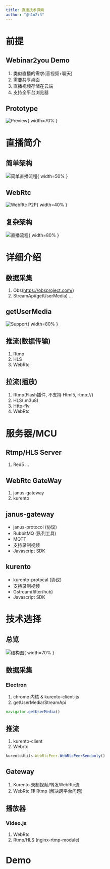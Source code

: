 ```yaml
---
title: 直播技术探索
author: "@h1u2i3"
---
```


# 前提

## Webinar2you Demo
1. 类似直播的需求(音视频+聊天)
2. 需要共享桌面
3. 直播视频存储在云端
4. 支持全平台浏览器

## Prototype

![Preview](images/webinar.png){ width=70% }

# 直播简介

## 简单架构

![简单直播流程](images/simple_progress.png){ width=50% }

## WebRtc

![WebRtc P2P](images/webrtc_p2p.png){ width=40% }

## 复杂架构

![直播流程](images/progress.jpg){ width=80% }

# 详细介绍

## 数据采集

1. Obs(https://obsproject.com/)
2. StreamApi(getUserMedia)
...

## getUserMedia

![Support](images/support.png){ width=80% }

## 推流(数据传输)

1. Rtmp
2. HLS
3. WebRtc

## 拉流(播放)

1. Rtmp(Flash插件, 不支持 Html5, rtmp://)
2. HLS(.m3u8)
3. Http-flv
4. WebRtc

# 服务器/MCU

## Rtmp/HLS Server

1. Red5
...

## WebRtc GateWay

1. janus-gateway
2. kurento

## janus-gateway

- janus-protocol (协议)
- RubbitMQ (队列工具)
- MQTT
- 支持录制视频
- Javascript SDK

## kurento

- kurento-protocal (协议)
- 支持录制视频
- Gstream(filter/hub)
- Javascript SDK

# 技术选择

## 总览

![结构图](images/structure.png){ width=70% }

## 数据采集

### Electron
1. chrome 内核 & kurento-client-js
2. getUserMedia/StreamApi

```javascript
navigator.getUserMedia()
```

## 推流
1. kurento-client
2. Webrtc

```javascript
kurentoUtils.WebRtcPeer.WebRtcPeerSendonly()
```

## Gateway
1. Kurento 录制视频/转发WebRtc流
2. WebRtc 转 Rtmp (解决跨平台问题)

## 播放器
### Video.js
1. WebRtc
2. Rtmp/HLS (nginx-rtmp-module)

# Demo
